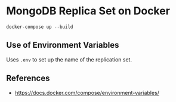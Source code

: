 # MongoDB Replica Set on Docker

    docker-compose up --build

## Use of Environment Variables

Uses `.env` to set up the name of the replication set.

## References

- https://docs.docker.com/compose/environment-variables/
